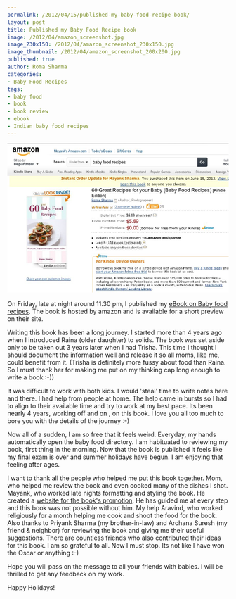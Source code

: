 ```yaml
--- 
permalink: /2012/04/15/published-my-baby-food-recipe-book/
layout: post
title: Published my Baby Food Recipe book 
image: /2012/04/amazon_screenshot.jpg
image_230x150: /2012/04/amazon_screenshot_230x150.jpg
image_thumbnail: /2012/04/amazon_screenshot_200x200.jpg
published: true
author: Roma Sharma
categories: 
- Baby Food Recipes
tags:
- baby food
- book
- book review
- ebook
- Indian baby food recipes
---
```

<a href="http://www.amazon.com/dp/B007QVHWDO"><img class="alignnone size-full wp-image-2835" title="amazon_screenshot" src="/2012/04/amazon_screenshot.jpg" alt="" width="529" height="339" /></a>

On Friday, late at night around 11.30 pm, I published my <a title="Baby Food recipes on Amazon" href="http://www.amazon.com/dp/B007QVHWDO">eBook on Baby food recipes</a>. The book is hosted by amazon and is available for a short preview on their site.

Writing this book has been a long journey. I started more than 4 years ago when I introduced Raina (older daughter) to solids. The book was set aside only to be taken out 3 years later when I had Trisha. This time I thought I should document the information well and release it so all moms, like me, could benefit from it. (Trisha is definitely more fussy about food than Raina. So I must thank her for making me put on my thinking cap long enough to write a book :-))<!--more-->

It was difficult to work with both kids. I would 'steal' time to write notes here and there. I had help from people at home. The help came in bursts so I had to align to their available time and try to work at my best pace. Its been nearly 4 years, working off and on , on this book. I love you all too much to bore you with the details of the journey :-)

Now all of a sudden, I am so free that it feels weird. Everyday, my hands automatically open the baby food directory. I am habituated to reviewing my book, first thing in the morning. Now that the book is published it feels like my final exam is over and summer holidays have begun. I am enjoying that feeling after ages.

I want to thank all the people who helped me put this book together. Mom, who helped me review the book and even cooked many of the dishes I shot. Mayank, who worked late nights formatting and styling the book. He created a <a title="Baby Food website" href="http://babyfoodrecipes.in/" target="_blank">website for the book's promotion</a>. He has guided me at every step and this book was not possible without him. My help Aravind, who worked religiously for a month helping me cook and shoot the food for the book. Also thanks to Priyank Sharma (my brother-in-law) and Archana Suresh (my friend &amp; neighbor) for reviewing the book and giving me their useful suggestions. There are countless friends who also contributed their ideas for this book. I am so grateful to all. Now I must stop. Its not like I have won the Oscar or anything :-)

Hope you will pass on the message to all your friends with babies. I will be thrilled to get any feedback on my work.

Happy Holidays!
